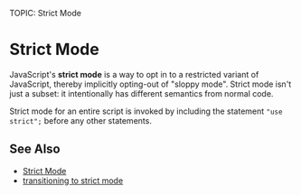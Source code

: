 TOPIC: Strict Mode

# Strict Mode

JavaScript's **strict mode** is a way to opt in to a restricted variant of JavaScript, thereby implicitly
opting-out of "sloppy mode". Strict mode isn't just a subset: it intentionally has different
semantics from normal code.

Strict mode for an entire script is invoked by including the
statement `"use strict";`  before any other statements.

## See Also

- [Strict Mode](https://wiki.developer.mozilla.org/en-US/docs/Web/JavaScript/Reference/Strict_mode)
- [transitioning to strict mode](https://wiki.developer.mozilla.org/en-US/docs/Web/JavaScript/Reference/Strict_mode/Transitioning_to_strict_mode)
